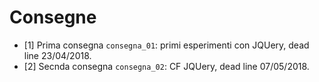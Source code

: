 # Consegne

- [1] Prima consegna `consegna_01`: primi esperimenti con JQUery, dead line 23/04/2018. 
- [2] Secnda consegna `consegna_02`: CF JQUery, dead line 07/05/2018.
